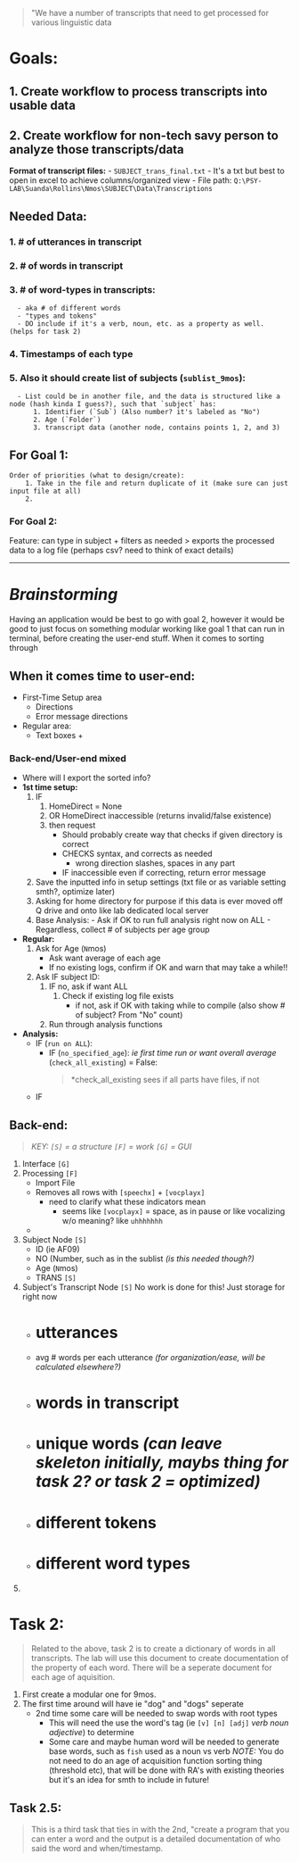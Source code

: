 > "We have a number of transcripts that need to get processed for various linguistic data

# Goals:
## 1. Create workflow to process transcripts into usable data
## 2. Create workflow for non-tech savy person to analyze those transcripts/data




__Format of transcript files:__
    - `SUBJECT_trans_final.txt`
    - It's a txt but best to open in excel to achieve columns/organized view
    - File path: `Q:\PSY-LAB\Suanda\Rollins\Nmos\SUBJECT\Data\Transcriptions`
    

## Needed Data:
  ### 1. # of utterances in transcript
  ### 2. # of words in transcript
  ### 3. # of word-types in transcripts:
      - aka # of different words
      - "types and tokens"
      - DO include if it's a verb, noun, etc. as a property as well. (helps for task 2)
  ### 4. Timestamps of each type
  ### 5. Also it should create list of subjects (`sublist_9mos`):
      - List could be in another file, and the data is structured like a node (hash kinda I guess?), such that `subject` has:
          1. Identifier (`Sub`) (Also number? it's labeled as "No")
          2. Age (`Folder`)
          3. transcript data (another node, contains points 1, 2, and 3)
 
## For Goal 1:
    Order of priorities (what to design/create):
        1. Take in the file and return duplicate of it (make sure can just input file at all)
        2. 
### For Goal 2:
  Feature: can type in subject + filters as needed
      > exports the processed data to a log file (perhaps csv? need to think of exact details)

---
# _Brainstorming_
Having an application would be best to go with goal 2, however it would be good to just focus on something modular working like goal 1 that can run in terminal, before creating the user-end stuff.
When it comes to sorting through 

## When it comes time to user-end:
- First-Time Setup area
    - Directions
    - Error message directions
- Regular area:
  - Text boxes + 
### Back-end/User-end mixed 
- Where will I export the sorted info?
- **1st time setup:**
    1. IF 
        1. HomeDirect = None 
        2. OR HomeDirect inaccessible (returns invalid/false existence)
        3. then request
            - Should probably create way that checks if given directory is correct
            - CHECKS syntax, and corrects as needed
                - wrong direction slashes, spaces in any part
            - IF inaccessible even if correcting, return error message
    2. Save the inputted info in setup settings (txt file or as variable setting smth?, optimize later)
    3. Asking for home directory for purpose if this data is ever moved off Q drive and onto like lab dedicated local server
    4. Base Analysis:
      - Ask if OK to run full analysis right now on ALL
      - Regardless, collect # of subjects per age group
- **Regular:**
    1. Ask for Age (`N`mos)
        - Ask want average of each age
        - If no existing logs, confirm if OK and warn that may take a while!!
    2. Ask IF subject ID:
        1. IF no, ask if want ALL
           1. Check if existing log file exists
              - if not, ask if OK with taking while to compile (also show # of subject? From "No" count)
        2. Run through analysis functions
 - **Analysis:**
    - IF (`run on ALL`):
        - IF (`no_specified_age`): *ie first time run or want overall average* (`check_all_existing`) = False: 
            > *check_all_existing sees if all parts have files, if not 
    - IF 
    
 ## Back-end:
 > *KEY: `[S]` = a structure `[F]` = work `[G]` = GUI*
 
 1. Interface `[G]`
 2. Processing `[F]`
    - Import File
    - Removes all rows with `[speechx]` + `[vocplayx]`
        - need to clarify what these indicators mean
            - seems like `[vocplayx]` = space, as in pause or like vocalizing w/o meaning? like `uhhhhhhh`
    - 
 3. Subject Node `[S]`
    - ID (ie AF09)
    - NO (Number, such as in the sublist *(is this needed though?)*
    - Age (`N`mos)
    - TRANS `[S]`
 4. Subject's Transcript Node `[S]`
    No work is done for this! Just storage for right now
    - # utterances
    - avg # words per each utterance *(for organization/ease, will be calculated elsewhere?)*
    
    - # words in transcript
    - # unique words *(can leave skeleton initially, maybs thing for task 2? or task 2 = optimized)*
    
    - # different tokens
    - # different word types
 5. 
    
 
# Task 2:
> Related to the above, task 2 is to create a dictionary of words in all transcripts. The lab will use this document to create documentation of the property of each word. There will be a seperate document for each age of aquisition.

1. First create a modular one for 9mos. 
2. The first time around will have ie "dog" and "dogs" seperate
    - 2nd time some care will be needed to swap words with root types
        - This will need the use the word's tag (ie `[v] [n] [adj]` *verb noun adjective*) to determine
        - Some care and maybe human word will be needed to generate base words, such as `fish` used as a noun vs verb
*NOTE:* You do not need to do an age of acquisition function sorting thing (threshold etc), that will be done with RA's with existing theories but it's an idea for smth to include in future!

## Task 2.5:
> This is a third task that ties in with the 2nd, "create a program that you can enter a word and the output is a detailed documentation of who said the word and when/timestamp.
